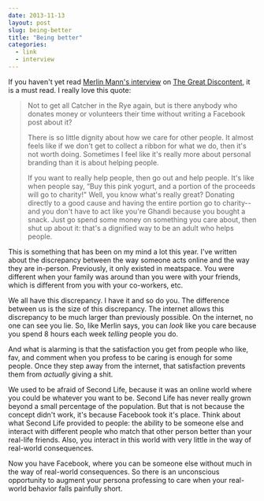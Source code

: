 ```yaml
---
date: 2013-11-13
layout: post
slug: being-better
title: "Being better"
categories:
  - link
  - interview
---
```


If you haven't yet read [Merlin Mann's interview][1] on [The Great Discontent][2], it is a must read. I really love this quote:

> Not to get all Catcher in the Rye again, but is there anybody who donates money or volunteers their time without writing a Facebook post about it?
>
> There is so little dignity about how we care for other people. It almost feels like if we don't get to collect a ribbon for what we do, then it's not worth doing. Sometimes I feel like it's really more about personal branding than it is about helping people.
>
> If you want to really help people, then go out and help people. It's like when people say, “Buy this pink yogurt, and a portion of the proceeds will go to charity!" Well, you know what's really great? Donating directly to a good cause and having the entire portion go to charity--and you don't have to act like you're Ghandi because you bought a snack. Just go spend some money on something you care about, then shut up about it: that's a dignified way to be an adult who helps people.

This is something that has been on my mind a lot this year. I've written about the discrepancy between the way someone acts online and the way they are in-person. Previously, it only existed in meatspace. You were different when your family was around than you were with your friends, which is different from you with your co-workers, etc.

We all have this discrepancy. I have it and so do you. The difference between us is the size of this discrepancy. The internet allows this discrepancy to be much larger than previously possible. On the internet, no one can see you lie. So, like Merlin says, you can _look_ like you care because you spend 8 hours each week _telling_ people you do.

And what is alarming is that the satisfaction you get from people who like, fav, and comment when you profess to be caring is enough for some people. Once they step away from the internet, that satisfaction prevents them from _actually_ giving a shit.

We used to be afraid of Second Life, because it was an online world where you could be whatever you want to be. Second Life has never really grown beyond a small percentage of the population. But that is not because the concept didn't work, it's because Facebook took it's place. Think about what Second Life provided to people: the ability to be someone else and interact with different people who match that other person better than your real-life friends. Also, you interact in this world with very little in the way of real-world consequences.

Now you have Facebook, where you can be someone else without much in the way of real-world consequences. So there is an unconscious opportunity to augment your persona professing to care when your real-world behavior falls painfully short.

[1]: http://thegreatdiscontent.com/merlin-mann
[2]: http://thegreatdiscontent.com
